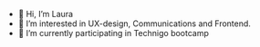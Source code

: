 - 👋 Hi, I’m Laura
- 👀 I’m interested in UX-design, Communications and Frontend. 
- 🌱 I’m currently participating in Technigo bootcamp
